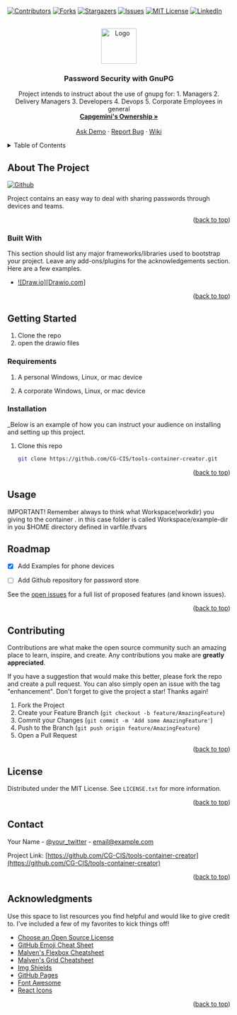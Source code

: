 <!-- Improved compatibility of back to top link: See: https://github.com/othneildrew/Best-README-Template/pull/73 -->
<a name="readme-top"></a>
<!--
*** Thanks for checking out the Best-README-Template. If you have a suggestion
*** that would make this better, please fork the repo and create a pull request
*** or simply open an issue with the tag "enhancement".
*** Don't forget to give the project a star!
*** Thanks again! Now go create something AMAZING! :D
-->



<!-- PROJECT SHIELDS -->
<!--
*** I'm using markdown "reference style" links for readability.
*** Reference links are enclosed in brackets [ ] instead of parentheses ( ).
*** See the bottom of this document for the declaration of the reference variables
*** for contributors-url, forks-url, etc. This is an optional, concise syntax you may use.
*** https://www.markdownguide.org/basic-syntax/#reference-style-links
-->
[![Contributors][contributors-shield]][contributors-url]
[![Forks][forks-shield]][forks-url]
[![Stargazers][stars-shield]][stars-url]
[![Issues][issues-shield]][issues-url]
[![MIT License][license-shield]][license-url]
[![LinkedIn][linkedin-shield]][linkedin-url]



<!-- PROJECT LOGO -->
<br />
<div align="center">
  <a href="https://capgemini.github.io">
    <img src="https://avatars.githubusercontent.com/u/1049773?s=200&v=4" alt="Logo" width="80" height="80">
  </a>

  <h3 align="center">Password Security with GnuPG</h3>

  <p align="center">
    Project intends to instruct about the use of gnupg for:
    1. Managers
    2. Delivery Managers
    3. Developers
    4. Devops
    5. Corporate Employees in general  
    <br />
    <a href="https://www.capgemini.com/"><strong>Capgemini's Ownership »</strong></a>
    <br />
    <br />
    <a href="https://github.com/maruizj">Ask Demo</a>
    ·
    <a href="https://github.com/CG-CIS/tools-container-creator/issues">Report Bug</a>
    ·
    <a href="https://github.com/CG-CIS/tools-container-creator/wiki">Wiki</a>
  </p>
</div>



<!-- TABLE OF CONTENTS -->
<details>
  <summary>Table of Contents</summary>
  <ol>
    <li>
      <a href="#about-the-project">About The Project</a>
      <ul>
        <li><a href="#built-with">Built With</a></li>
      </ul>
    </li>
    <li>
      <a href="#getting-started">Getting Started</a>
      <ul>
        <li><a href="#prerequisites">Prerequisites</a></li>
        <li><a href="#installation">Installation</a></li>
      </ul>
    </li>
    <li><a href="#usage">Usage</a></li>
    <li><a href="#roadmap">Roadmap</a></li>
    <li><a href="#contributing">Contributing</a></li>
    <li><a href="#license">License</a></li>
    <li><a href="#contact">Contact</a></li>
    <li><a href="#acknowledgments">Acknowledgments</a></li>
  </ol>
</details>



<!-- ABOUT THE PROJECT -->
## About The Project

[![Github][product-screenshot]](https://github.com/CG-CIS/tools-container-creator/blob/master/README.md)


Project contains an easy way to deal with sharing passwords through devices and teams.

<p align="right">(<a href="#readme-top">back to top</a>)</p>



### Built With

This section should list any major frameworks/libraries used to bootstrap your project. Leave any add-ons/plugins for the acknowledgements section. Here are a few examples.

* [![Draw.io][Drawio.com]][Drawio-url]


<p align="right">(<a href="#readme-top">back to top</a>)</p>



<!-- GETTING STARTED -->
## Getting Started


1. Clone the repo
2. open the drawio files

### Requirements


1. A personal Windows, Linux, or mac device

2. A corporate Windows, Linux, or mac device



### Installation

_Below is an example of how you can instruct your audience on installing and setting up this project. 

1. Clone this repo
   ```sh
   git clone https://github.com/CG-CIS/tools-container-creator.git
   ```



<p align="right">(<a href="#readme-top">back to top</a>)</p>



<!-- USAGE EXAMPLES -->
## Usage


IMPORTANT! Remember always to think what Workspace(workdir) you giving to the container . in this case folder is called Workspace/example-dir in you $HOME directory defined in varfile.tfvars 


<!-- ROADMAP -->
## Roadmap

- [x] Add Examples for phone devices
- [ ] Add Github repository for password store


See the [open issues](https://github.com/CG-CIS/tools-container-creator/issues) for a full list of proposed features (and known issues).

<p align="right">(<a href="#readme-top">back to top</a>)</p>



<!-- CONTRIBUTING -->
## Contributing

Contributions are what make the open source community such an amazing place to learn, inspire, and create. Any contributions you make are **greatly appreciated**.

If you have a suggestion that would make this better, please fork the repo and create a pull request. You can also simply open an issue with the tag "enhancement".
Don't forget to give the project a star! Thanks again!

1. Fork the Project
2. Create your Feature Branch (`git checkout -b feature/AmazingFeature`)
3. Commit your Changes (`git commit -m 'Add some AmazingFeature'`)
4. Push to the Branch (`git push origin feature/AmazingFeature`)
5. Open a Pull Request

<p align="right">(<a href="#readme-top">back to top</a>)</p>



<!-- LICENSE -->
## License

Distributed under the MIT License. See `LICENSE.txt` for more information.

<p align="right">(<a href="#readme-top">back to top</a>)</p>



<!-- CONTACT -->
## Contact

Your Name - [@your_twitter](https://twitter.com/mikzuit) - email@example.com

Project Link: [https://github.com/CG-CIS/tools-container-creator](https://github.com/CG-CIS/tools-container-creator)

<p align="right">(<a href="#readme-top">back to top</a>)</p>



<!-- ACKNOWLEDGMENTS -->
## Acknowledgments

Use this space to list resources you find helpful and would like to give credit to. I've included a few of my favorites to kick things off!

* [Choose an Open Source License](https://choosealicense.com)
* [GitHub Emoji Cheat Sheet](https://www.webpagefx.com/tools/emoji-cheat-sheet)
* [Malven's Flexbox Cheatsheet](https://flexbox.malven.co/)
* [Malven's Grid Cheatsheet](https://grid.malven.co/)
* [Img Shields](https://shields.io)
* [GitHub Pages](https://pages.github.com)
* [Font Awesome](https://fontawesome.com)
* [React Icons](https://react-icons.github.io/react-icons/search)

<p align="right">(<a href="#readme-top">back to top</a>)</p>



<!-- MARKDOWN LINKS & IMAGES -->
<!-- https://www.markdownguide.org/basic-syntax/#reference-style-links -->
[contributors-shield]: https://img.shields.io/github/contributors/othneildrew/Best-README-Template.svg?style=for-the-badge
[contributors-url]: https://github.com/othneildrew/Best-README-Template/graphs/contributors
[forks-shield]: https://img.shields.io/github/forks/othneildrew/Best-README-Template.svg?style=for-the-badge
[forks-url]: https://github.com/othneildrew/Best-README-Template/network/members
[stars-shield]: https://img.shields.io/github/stars/othneildrew/Best-README-Template.svg?style=for-the-badge
[stars-url]: https://github.com/othneildrew/Best-README-Template/stargazers
[issues-shield]: https://img.shields.io/github/issues/othneildrew/Best-README-Template.svg?style=for-the-badge
[issues-url]: https://github.com/othneildrew/Best-README-Template/issues
[license-shield]: https://img.shields.io/github/license/othneildrew/Best-README-Template.svg?style=for-the-badge
[license-url]: https://github.com/othneildrew/Best-README-Template/blob/master/LICENSE.txt
[linkedin-shield]: https://img.shields.io/badge/-LinkedIn-black.svg?style=for-the-badge&logo=linkedin&colorB=555
[linkedin-url]: https://es.linkedin.com/in/ruizmiguel/es
[product-screenshot]: https://upload.wikimedia.org/wikipedia/commons/thumb/9/91/Octicons-mark-github.svg/240px-Octicons-mark-github.svg.png
[Azure.com]: https://img.shields.io/badge/azure-89CFF0?style=for-the-badge&logo=microsoft&logoColor=white
[Azure-url]: https://azure.microsoft.com/en-us
[Terraform-url]: https://terraform.io
[Terraform.com]: https://img.shields.io/badge/terraform-CCCCCC?style=for-the-badge&logo=terraform&logoColor=blue
[Docker-url]: https://docker.com
[Docker.com]: https://img.shields.io/badge/docker-384d54?style=for-the-badge&logo=docker&logoColor=blue
[Drawio-url]: https://app.diagrams.net/
[Drawio.net]: https://img.shields.io/badge/drawio-ffa500?style=for-the-badge&logo=diagrams.net&logoColor=blue
[Golang-url]: https://go.dev
[Golang.com]: https://img.shields.io/badge/golang-33FFFF?style=for-the-badge&logo=go&logoColor=blue
